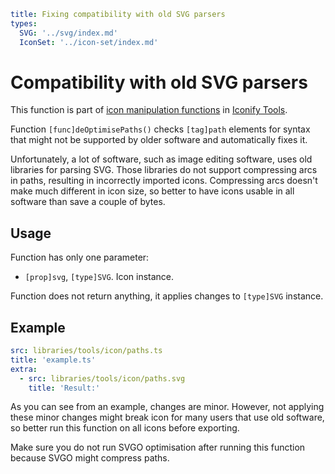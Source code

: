 ```yaml
title: Fixing compatibility with old SVG parsers
types:
  SVG: '../svg/index.md'
  IconSet: '../icon-set/index.md'
```

# Compatibility with old SVG parsers

This function is part of [icon manipulation functions](./index.md) in [Iconify Tools](../index.md).

Function `[func]deOptimisePaths()` checks `[tag]path` elements for syntax that might not be supported by older software and automatically fixes it.

Unfortunately, a lot of software, such as image editing software, uses old libraries for parsing SVG.
Those libraries do not support compressing arcs in paths, resulting in incorrectly imported icons.
Compressing arcs doesn't make much different in icon size,
so better to have icons usable in all software than save a couple of bytes.

## Usage

Function has only one parameter:

- `[prop]svg`, `[type]SVG`. Icon instance.

Function does not return anything, it applies changes to `[type]SVG` instance.

## Example

```yaml
src: libraries/tools/icon/paths.ts
title: 'example.ts'
extra:
  - src: libraries/tools/icon/paths.svg
    title: 'Result:'
```

As you can see from an example, changes are minor.
However, not applying these minor changes might break icon for many users that use old software,
so better run this function on all icons before exporting.

Make sure you do not run SVGO optimisation after running this function because SVGO might compress paths.
